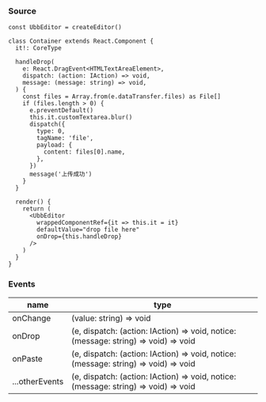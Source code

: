 ### Source
```tsx
const UbbEditor = createEditor()

class Container extends React.Component {
  it!: CoreType

  handleDrop(
    e: React.DragEvent<HTMLTextAreaElement>,
    dispatch: (action: IAction) => void,
    message: (message: string) => void,
  ) {
    const files = Array.from(e.dataTransfer.files) as File[]
    if (files.length > 0) {
      e.preventDefault()
      this.it.customTextarea.blur()
      dispatch({
        type: 0,
        tagName: 'file',
        payload: {
          content: files[0].name,
        },
      })
      message('上传成功')
    }
  }

  render() {
    return (
      <UbbEditor
        wrappedComponentRef={it => this.it = it}
        defaultValue="drop file here"
        onDrop={this.handleDrop}
      />
    )
  }
}
```

### Events
| name           | type                                                                                |
| -------------- | ----------------------------------------------------------------------------------- |
| onChange       | (value: string) => void                                                             |
| onDrop         | (e, dispatch: (action: IAction) => void, notice: (message: string) => void) => void |
| onPaste        | (e, dispatch: (action: IAction) => void, notice: (message: string) => void) => void |
| ...otherEvents | (e, dispatch: (action: IAction) => void, notice: (message: string) => void) => void |
